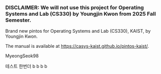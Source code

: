 ### DISCLAIMER: We will not use this project for Operating Systems and Lab (CS330) by Youngjin Kwon from 2025 Fall Semester.

Brand new pintos for Operating Systems and Lab (CS330), KAIST, by Youngjin Kwon.

The manual is available at https://casys-kaist.github.io/pintos-kaist/.

MyeongSeok98

테스트 한번더
b
b
b
b
